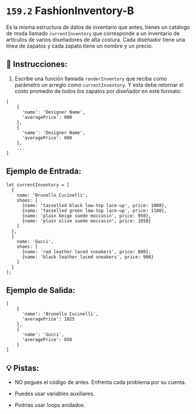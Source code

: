 # `159.2` FashionInventory-B
 
Es la misma estructura de datos de inventario que antes, tienes un catálogo de moda llamado  `currentInventory` que corresponde a un inventario de artículos de varios diseñadores de alta costura. Cada diseñador tiene una línea de zapatos y cada zapato tiene un nombre y un precio.

## 📝 Instrucciones:

1. Escribe una función llamada `renderInventory` que reciba como parámetro un arreglo como `currentInventory`. Y esta debe retornar el costo promedio de todos los zapatos por diseñador en este formato:

```Js
[
    {
      'name': 'Designer Name',
      'averagePrice': 000
    },
    {
      'name': 'Designer Name',
      'averagePrice': 000
    },
    ...
]
```

## Ejemplo de Entrada:

```Js
let currentInventory = [
  {
    name: 'Brunello Cucinelli',
    shoes: [
      {name: 'tasselled black low-top lace-up', price: 1000},
      {name: 'tasselled green low-top lace-up', price: 1100},
      {name: 'plain beige suede moccasin', price: 950},
      {name: 'plain olive suede moccasin', price: 1050}
    ]
  },
  {
    name: 'Gucci',
    shoes: [
      {name: 'red leather laced sneakers', price: 800},
      {name: 'black leather laced sneakers', price: 900}
    ]
  }
];
```

## Ejemplo de Salida:

```Js
[
    {
      'name': 'Brunello Cucinelli',
      'averagePrice': 1025
    },
    {
      'name': 'Gucci',
      'averagePrice': 850
    }
]
```
## 💡 Pistas:

+ NO pegues el código de antes. Enfrenta cada problema por su cuenta. 

+ Puedes usar variables auxiliares.

+ Podrìas usar loops anidados.
